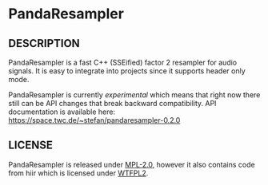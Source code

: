 # PandaResampler

## DESCRIPTION

PandaResampler is a fast C++ (SSEified) factor 2 resampler for audio signals.
It is easy to integrate into projects since it supports header only mode.

PandaResampler is currently *experimental* which means that right now there
still can be API changes that break backward compatibility. API documentation
is available here:  https://space.twc.de/~stefan/pandaresampler-0.2.0

## LICENSE

PandaResampler is released under
[MPL-2.0](https://github.com/swesterfeld/pandaresampler/blob/master/MPL-2.0.txt),
however it also contains code from hiir which is licensed under
[WTFPL2](https://github.com/swesterfeld/pandaresampler/blob/master/lib/hiir/license.txt).
